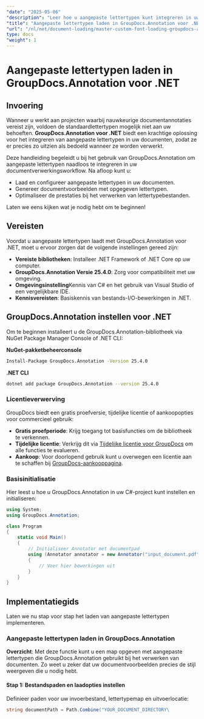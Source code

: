 ```yaml
---
"date": "2025-05-06"
"description": "Leer hoe u aangepaste lettertypen kunt integreren in uw documentverwerkingsworkflow met GroupDocs.Annotation voor .NET. Verbeter uw annotaties met nauwkeurige lettertypestyling."
"title": "Aangepaste lettertypen laden in GroupDocs.Annotation voor .NET&#58; een uitgebreide handleiding"
"url": "/nl/net/document-loading/master-custom-font-loading-groupdocs-annotation-dotnet/"
type: docs
"weight": 1
---
```


# Aangepaste lettertypen laden in GroupDocs.Annotation voor .NET

## Invoering

Wanneer u werkt aan projecten waarbij nauwkeurige documentannotaties vereist zijn, voldoen de standaardlettertypen mogelijk niet aan uw behoeften. **GroupDocs.Annotation voor .NET** biedt een krachtige oplossing voor het integreren van aangepaste lettertypen in uw documenten, zodat ze er precies zo uitzien als bedoeld wanneer ze worden verwerkt.

Deze handleiding begeleidt u bij het gebruik van GroupDocs.Annotation om aangepaste lettertypen naadloos te integreren in uw documentverwerkingsworkflow. Na afloop kunt u:
- Laad en configureer aangepaste lettertypen in uw documenten.
- Genereer documentvoorbeelden met opgegeven lettertypen.
- Optimaliseer de prestaties bij het verwerken van lettertypebestanden.

Laten we eens kijken wat je nodig hebt om te beginnen!

## Vereisten

Voordat u aangepaste lettertypen laadt met GroupDocs.Annotation voor .NET, moet u ervoor zorgen dat de volgende instellingen gereed zijn:
- **Vereiste bibliotheken**: Installeer .NET Framework of .NET Core op uw computer.
- **GroupDocs.Annotation Versie 25.4.0**: Zorg voor compatibiliteit met uw omgeving.
- **Omgevingsinstelling**Kennis van C# en het gebruik van Visual Studio of een vergelijkbare IDE.
- **Kennisvereisten**: Basiskennis van bestands-I/O-bewerkingen in .NET.

## GroupDocs.Annotation instellen voor .NET

Om te beginnen installeert u de GroupDocs.Annotation-bibliotheek via NuGet Package Manager Console of .NET CLI:

**NuGet-pakketbeheerconsole**
```bash
Install-Package GroupDocs.Annotation -Version 25.4.0
```

**\.NET CLI**
```bash
dotnet add package GroupDocs.Annotation --version 25.4.0
```

### Licentieverwerving

GroupDocs biedt een gratis proefversie, tijdelijke licentie of aankoopopties voor commercieel gebruik:
- **Gratis proefperiode**: Krijg toegang tot basisfuncties om de bibliotheek te verkennen.
- **Tijdelijke licentie**: Verkrijg dit via [Tijdelijke licentie voor GroupDocs](https://purchase.groupdocs.com/temporary-license/) om alle functies te evalueren.
- **Aankoop**: Voor doorlopend gebruik kunt u overwegen een licentie aan te schaffen bij [GroupDocs-aankooppagina](https://purchase.groupdocs.com/buy).

### Basisinitialisatie

Hier leest u hoe u GroupDocs.Annotation in uw C#-project kunt instellen en initialiseren:

```csharp
using System;
using GroupDocs.Annotation;

class Program
{
    static void Main()
    {
        // Initialiseer Annotator met documentpad
        using (Annotator annotator = new Annotator("input_document.pdf"))
        {
            // Voer hier bewerkingen uit
        }
    }
}
```

## Implementatiegids

Laten we nu stap voor stap het laden van aangepaste lettertypen implementeren.

### Aangepaste lettertypen laden in GroupDocs.Annotation

**Overzicht**: Met deze functie kunt u een map opgeven met aangepaste lettertypen die GroupDocs.Annotation gebruikt bij het verwerken van documenten. Zo weet u zeker dat uw documentvoorbeelden precies de stijl weergeven die u nodig hebt.

#### Stap 1: Bestandspaden en laadopties instellen

Definieer paden voor uw invoerbestand, lettertypemap en uitvoerlocatie:

```csharp
string documentPath = Path.Combine("YOUR_DOCUMENT_DIRECTORY\